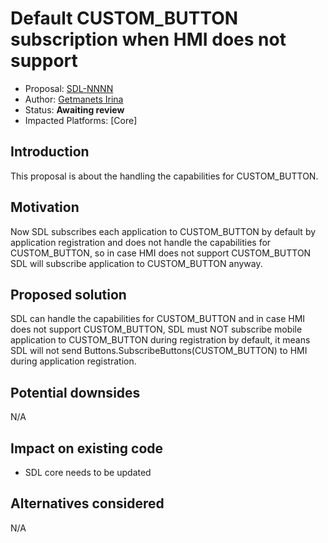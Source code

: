
# Default CUSTOM_BUTTON subscription when HMI does not support

* Proposal: [SDL-NNNN](NNNN-Default_custom_button_subscription_when_HMI_does_not_support.md)
* Author: [Getmanets Irina](https://github.com/GetmanetsIrina)
* Status: **Awaiting review**
* Impacted Platforms: [Core]

## Introduction

This proposal is about the handling the capabilities for CUSTOM_BUTTON.

## Motivation

Now SDL subscribes each application to CUSTOM_BUTTON by default by application registration and does not handle the capabilities for CUSTOM_BUTTON,
so in case HMI does not support CUSTOM_BUTTON SDL will subscribe application to CUSTOM_BUTTON anyway.

## Proposed solution

SDL can handle the capabilities for CUSTOM_BUTTON and in case HMI does not support CUSTOM_BUTTON,
SDL must NOT subscribe mobile application to CUSTOM_BUTTON during registration by default, it means SDL will not send Buttons.SubscribeButtons(CUSTOM_BUTTON) to HMI during application registration.


## Potential downsides

N/A

## Impact on existing code

* SDL core needs to be updated

## Alternatives considered

N/A
